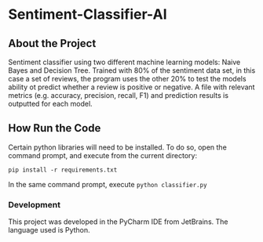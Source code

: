 # Sentiment-Classifier-AI

## About the Project
Sentiment classifier using two different machine learning models: Naive Bayes and Decision Tree.
Trained with 80% of the sentiment data set, in this case a set of reviews, the program uses the other 20% to test the models ability ot predict whether a review is positive or negative.
A file with relevant metrics (e.g. accuracy, precision, recall, F1) and prediction results is outputted for each model.   

## How Run the Code

Certain python libraries will need to be installed. To do so, open the command prompt, and execute from the current directory:

```pip install -r requirements.txt```

In the same command prompt, execute
```python classifier.py```

### Development
 This project was developed in the PyCharm IDE from JetBrains. The language used is Python.
